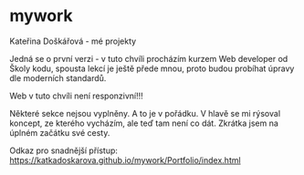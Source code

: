 # mywork
Kateřina Doškářová - mé projekty 

Jedná se o první verzi - v tuto chvíli procházím kurzem Web developer od Školy kodu, spousta lekcí je ještě přede mnou, proto budou probíhat úpravy dle moderních standardů.

Web v tuto chvíli není responzivní!!!

Některé sekce nejsou vyplněny. A to je v pořádku. V hlavě se mi rýsoval koncept, ze kterého vycházím, ale teď tam není co dát. Zkrátka jsem na úplném začátku své cesty. 

Odkaz pro snadnější přístup: https://katkadoskarova.github.io/mywork/Portfolio/index.html 
